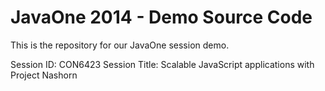 JavaOne 2014 - Demo Source Code
============

This is the repository for our JavaOne session demo.

Session ID: CON6423
Session Title: Scalable JavaScript applications with Project Nashorn
